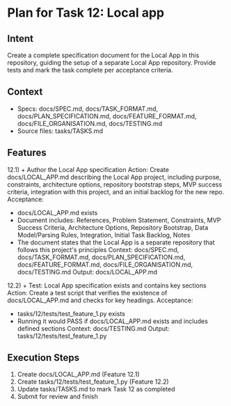 # Plan for Task 12: Local app

## Intent
Create a complete specification document for the Local App in this repository, guiding the setup of a separate Local App repository. Provide tests and mark the task complete per acceptance criteria.

## Context
- Specs: docs/SPEC.md, docs/TASK_FORMAT.md, docs/PLAN_SPECIFICATION.md, docs/FEATURE_FORMAT.md, docs/FILE_ORGANISATION.md, docs/TESTING.md
- Source files: tasks/TASKS.md

## Features
12.1) + Author the Local App specification
   Action: Create docs/LOCAL_APP.md describing the Local App project, including purpose, constraints, architecture options, repository bootstrap steps, MVP success criteria, integration with this project, and an initial backlog for the new repo.
   Acceptance:
   - docs/LOCAL_APP.md exists
   - Document includes: References, Problem Statement, Constraints, MVP Success Criteria, Architecture Options, Repository Bootstrap, Data Model/Parsing Rules, Integration, Initial Task Backlog, Notes
   - The document states that the Local App is a separate repository that follows this project's principles
   Context: docs/SPEC.md, docs/TASK_FORMAT.md, docs/PLAN_SPECIFICATION.md, docs/FEATURE_FORMAT.md, docs/FILE_ORGANISATION.md, docs/TESTING.md
   Output: docs/LOCAL_APP.md

12.2) + Test: Local App specification exists and contains key sections
   Action: Create a test script that verifies the existence of docs/LOCAL_APP.md and checks for key headings.
   Acceptance:
   - tasks/12/tests/test_feature_1.py exists
   - Running it would PASS if docs/LOCAL_APP.md exists and includes defined sections
   Context: docs/TESTING.md
   Output: tasks/12/tests/test_feature_1.py

## Execution Steps
1) Create docs/LOCAL_APP.md (Feature 12.1)
2) Create tasks/12/tests/test_feature_1.py (Feature 12.2)
3) Update tasks/TASKS.md to mark Task 12 as completed
4) Submit for review and finish
